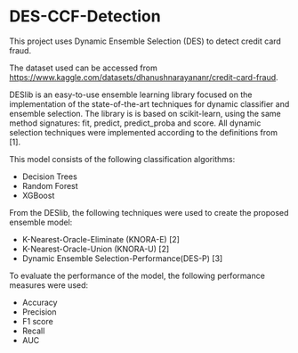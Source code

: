 # DES-CCF-Detection

This project uses Dynamic Ensemble Selection (DES) to detect credit card fraud.

The dataset used can be accessed from https://www.kaggle.com/datasets/dhanushnarayananr/credit-card-fraud.

DESlib is an easy-to-use ensemble learning library focused on the implementation of the state-of-the-art techniques for dynamic classifier and ensemble selection. The library is is based on scikit-learn, using the same method signatures: fit, predict, predict_proba and score. All dynamic selection techniques were implemented according to the definitions from [1].

This model consists of the following classification algorithms:
* Decision Trees
* Random Forest
* XGBoost
        
From the DESlib, the following techniques were used to create the proposed ensemble model:
* K-Nearest-Oracle-Eliminate (KNORA-E) [2]
* K-Nearest-Oracle-Union (KNORA-U) [2]
* Dynamic Ensemble Selection-Performance(DES-P) [3]
        
To evaluate the performance of the model, the following performance measures were used:
* Accuracy
* Precision
* F1 score
* Recall
* AUC
       
